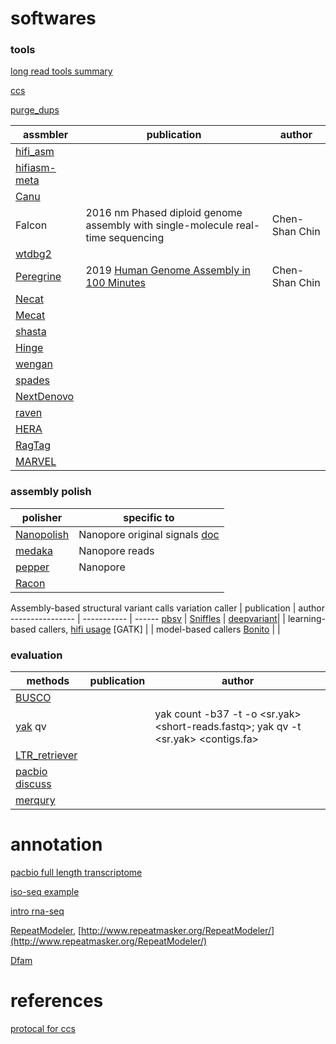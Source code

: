 # softwares
### tools
[long read tools summary](https://long-read-tools.org/index.html)

[ccs](https://github.com/PacificBiosciences/ccs)

[purge_dups](https://github.com/dfguan/purge_dups)


assmbler | publication | author
-------- | ----------- | ------
[hifi_asm](https://github.com/chhylp123/hifiasm) | 
[hifiasm-meta](https://github.com/xfengnefx/hifiasm-meta) | 
[Canu](https://github.com/marbl/canu) |
Falcon | 2016 nm Phased diploid genome assembly with single-molecule real-time sequencing | Chen-Shan Chin
[wtdbg2](https://github.com/ruanjue/wtdbg2) |
[Peregrine](https://github.com/cschin/peregrine) | 2019 [Human Genome Assembly in 100 Minutes](https://www.biorxiv.org/content/10.1101/705616v1) | Chen-Shan Chin
[Necat](https://github.com/xiaochuanle/NECAT) | |
[Mecat](https://github.com/xiaochuanle/MECAT2) | |
[shasta](https://github.com/chanzuckerberg/shasta) | |
[Hinge](https://github.com/HingeAssembler/HINGE) | | 
[wengan](https://github.com/adigenova/wengan) | | 
[spades](https://cab.spbu.ru/software/spades/) | |
[NextDenovo](https://github.com/Nextomics/NextDenovo) | |
[raven](https://github.com/lbcb-sci/raven) | |
[HERA](https://github.com/liangclab/HERA) | |
[RagTag](https://github.com/malonge/RagTag) | |
[MARVEL](https://github.com/schloi/MARVEL/) | |

### assembly polish
polisher | specific to | 
-------- | ----------- | 
[Nanopolish](https://github.com/jts/nanopolish) | Nanopore original signals [doc](https://nanopolish.readthedocs.io/en/latest/index.html) |
[medaka](https://nanoporetech.github.io/medaka/index.html) | Nanopore reads |
[pepper](https://github.com/kishwarshafin/pepper) | Nanopore | 
[Racon](https://github.com/isovic/racon) | |


Assembly-based structural variant calls
variation caller | publication | author
---------------- | ----------- | ------
[pbsv](https://github.com/PacificBiosciences/pbsv) | 
[Sniffles](https://github.com/fritzsedlazeck/Sniffles) |
[deepvariant](https://github.com/google/deepvariant)| | learning-based callers, [hifi usage](https://github.com/google/deepvariant/blob/r1.0/docs/deepvariant-pacbio-model-case-study.md)
[GATK] | | model-based callers
[Bonito](https://github.com/nanoporetech/bonito) | |

### evaluation
methods | publication | author
------- | ----------- | ------
[BUSCO](https://busco.ezlab.org/) | |
[yak](https://github.com/lh3/yak) qv | | yak count -b37 -t <nThreads> -o <sr.yak> <short-reads.fastq>; yak qv -t <nThreads> <sr.yak> <contigs.fa>
[LTR_retriever](https://github.com/oushujun/LTR_retriever) | |
[pacbio discuss](https://www.pacb.com/blog/beyond-contiguity/) | |
[merqury](https://github.com/marbl/merqury) | |


# annotation
[pacbio full length transcriptome](https://www.pacb.com/applications/rna-sequencing/)

[iso-seq example](https://downloads.pacbcloud.com/public/dataset/redwood2020/isoseq/)

[intro rna-seq](https://mbernste.github.io/posts/rna_seq_basics/)

[RepeatModeler](https://github.com/Dfam-consortium/RepeatModeler), [http://www.repeatmasker.org/RepeatModeler/](http://www.repeatmasker.org/RepeatModeler/)

[Dfam](https://www.dfam.org/classification/tree)

# references
[protocal for ccs](https://www.biorxiv.org/content/10.1101/519025v2)
